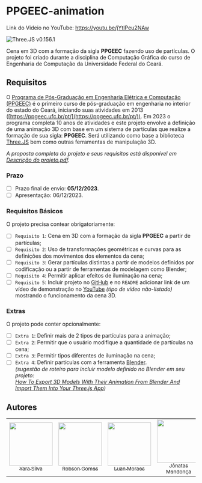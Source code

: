 # PPGEEC-animation

Link do Videio no YouTube: https://youtu.be/jYtIPeu2NAw


![Three.JS v0.156.1](https://img.shields.io/badge/Three.JS-0.156.1-gray?logo=threedotjs&labelColor=000000)


Cena em 3D com a formação da sigla **PPGEEC** fazendo uso de partículas. O projeto foi criado durante a disciplina de Computação Gráfica do curso de Engenharia de Computação da Universidade Federal do Ceará.

## Requisitos
O [Programa de Pós-Graduação em Engenharia Elétrica e Computação (PPGEEC)](https://ppgeec.ufc.br/pt/) é o primeiro curso de pós-graduação em engenharia no interior do estado do Ceará, iniciando suas atividades em 2013 ([https://ppgeec.ufc.br/pt/](https://ppgeec.ufc.br/pt/)). Em 2023 o programa completa 10 anos de atividades e este projeto envolve a definição de uma animação 3D com base em um sistema de partículas que realize a formação de sua sigla: **PPGEEC**. Será utilizando como base a biblioteca [Three.JS](https://threejs.org/) bem como outras ferramentas de manipulação 3D.

_A proposta completa do projeto e seus requisitos está disponível em [Descrição do projeto.pdf](./Descric%CC%A7a%CC%83o%20do%20projeto.pdf)._

### Prazo
- [ ] Prazo final de envio: **05/12/2023**.
- [ ] Apresentação: 06/12/2023.

### Requisitos Básicos
O projeto precisa contear obrigatoriamente:
  - [ ] `Requisito 1`: Cena em 3D com a formação da sigla **PPGEEC** a partir de partículas;
  - [ ] `Requisito 2`: Uso de transformações geométricas e curvas para as definições dos movimentos dos elementos da cena;
  - [ ] `Requisito 3`: Gerar partículas distintas a partir de modelos definidos por codificação ou a partir de ferramentas de modelagem como Blender;
  - [ ] `Requisito 4`: Permitir aplicar efeitos de iluminação na cena;
  - [ ] `Requisito 5`: Incluir projeto no [GitHub](https://github.com/) e no `README` adicionar link de um vídeo de demonstração no [YouTube](https://www.youtube.com/) _(tipo de vídeo não-listado)_ mostrando o funcionamento da cena 3D.

### Extras
O projeto pode conter opcionalmente:

  - [ ] `Extra 1`: Definir mais de 2 tipos de partículas para a animação;
  - [ ] `Extra 2`: Permitir que o usuário modifique a quantidade de partículas na cena;
  - [ ] `Extra 3`: Permitir tipos diferentes de iluminação na cena;
  - [ ] `Extra 4`: Definir partículas com a ferramenta [Blender](https://www.blender.org/).  
_(sugestão de roteiro para incluir modelo definido no Blender em seu projeto:  
[How To Export 3D Models With Their Animation From Blender And Import Them Into Your Three.js App](https://youtu.be/GByT8ActvDk.))_

## Autores

<table>
  <tr>
    <td align="center">
      <a href="https://github.com/yarabrg" target="_blank">
        <img loading="lazy" src="https://avatars.githubusercontent.com/u/89154264?v=4" width=115 >
        <br>
        <sub>Yara Silva</sub>
      </a>
    </td>
    <td align="center">
      <a href="https://github.com/rob-ec" target="_blank">
        <img loading="lazy" src="https://avatars.githubusercontent.com/u/20346702?v=4" width=115 >
        <br>
        <sub>Robson Gomes</sub>
      </a>
    </td>
    <td align="center">
      <a href="https://github.com/luanmooraes" target="_blank">
        <img loading="lazy" src="https://avatars.githubusercontent.com/u/65193369?v=4" width=115 >
        <br>
        <sub>Luan Moraes</sub>
      </a>
    </td>
    <td align="center">
      <a href="https://github.com/Jonatasmvb" target="_blank">
        <img loading="lazy" src="https://avatars.githubusercontent.com/u/65560536?v=4" width=115 >
        <br>
        <sub>Jônatas Mendonça</sub>
      </a>
    </td>
    <td align="center">
      <a href="https://github.com/jonas-ar" target="_blank">
        <img loading="lazy" src="https://avatars.githubusercontent.com/u/96082984?v=4" width=115 >
        <br>
        <sub>Jonas Fontenele</sub>
      </a>
    </td>
    <td align="center">
      <a href="https://github.com/vinic-costa" target="_blank">
        <img loading="lazy" src="https://avatars.githubusercontent.com/u/108631277?v=4" width=115 >
        <br>
        <sub>Vinícius Santos</sub>
      </a>
    </td>
  </tr>
</table>
